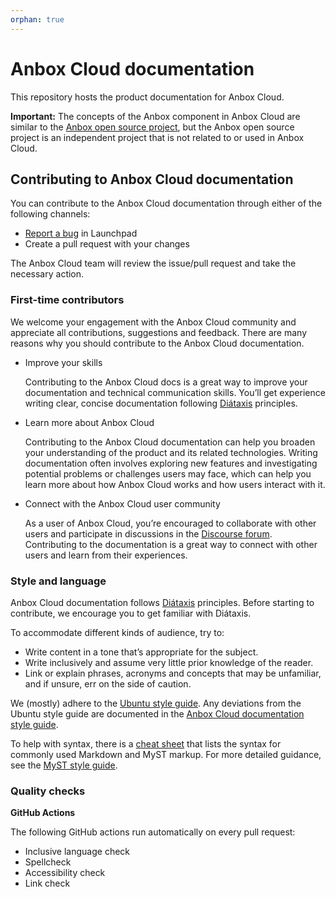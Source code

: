 ```yaml
---
orphan: true
---
```


# Anbox Cloud documentation

This repository hosts the product documentation for Anbox Cloud.

**Important:**
The concepts of the Anbox component in Anbox Cloud are similar to the [Anbox open source project](https://github.com/anbox/anbox), but the Anbox open source project is an independent project that is not related to or used in Anbox Cloud.

## Contributing to Anbox Cloud documentation
You can contribute to the Anbox Cloud documentation through either of the following channels:
- [Report a bug](https://bugs.launchpad.net/anbox-cloud/+bugs) in Launchpad
- Create a pull request with your changes

The Anbox Cloud team will review the issue/pull request and take the necessary action.

### First-time contributors
We welcome your engagement with the Anbox Cloud community and appreciate all contributions, suggestions and feedback. There are many reasons why you should contribute to the Anbox Cloud documentation.

- Improve your skills

    Contributing to the Anbox Cloud docs is a great way to improve your documentation and technical communication skills. You’ll get experience writing clear, concise documentation following [Diátaxis](https://diataxis.fr/) principles.

- Learn more about Anbox Cloud

    Contributing to the Anbox Cloud documentation can help you broaden your understanding of the product and its related technologies. Writing documentation often involves exploring new features and investigating potential problems or challenges users may face, which can help you learn more about how Anbox Cloud works and how users interact with it.

- Connect with the Anbox Cloud user community

    As a user of Anbox Cloud, you’re encouraged to collaborate with other users and participate in discussions in the [Discourse forum](https://discourse.ubuntu.com/c/anbox-cloud/users/148). Contributing to the documentation is a great way to connect with other users and learn from their experiences.

### Style and language

Anbox Cloud documentation follows [Diátaxis](https://diataxis.fr/) principles. Before starting to contribute, we encourage you to get familiar with Diátaxis.

To accommodate different kinds of audience, try to:

- Write content in a tone that’s appropriate for the subject.
- Write inclusively and assume very little prior knowledge of the reader.
- Link or explain phrases, acronyms and concepts that may be unfamiliar, and if unsure, err on the side of caution.

We (mostly) adhere to the [Ubuntu style guide](https://docs.ubuntu.com/styleguide/en). Any deviations from the Ubuntu style guide are documented in the [Anbox Cloud documentation style guide](./contribute/anbox-style-guide.md).

To help with syntax, there is a [cheat sheet](./contribute/doc-cheat-sheet.md) that lists the syntax for commonly used Markdown and MyST markup. For more detailed guidance, see the [MyST style guide](https://canonical-documentation-with-sphinx-and-readthedocscom.readthedocs-hosted.com/style-guide-myst/).

### Quality checks

**GitHub Actions**

The following GitHub actions run automatically on every pull request:
- Inclusive language check
- Spellcheck
- Accessibility check
- Link check
